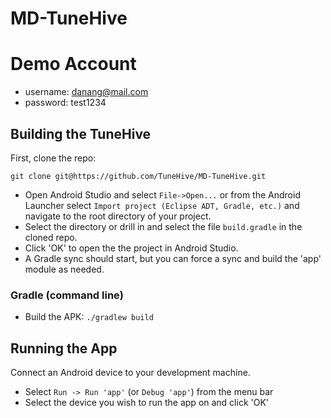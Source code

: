 # MD-TuneHive

# Demo Account
- username: danang@mail.com
- password: test1234

## Building the TuneHive

First, clone the repo:

`git clone git@https://github.com/TuneHive/MD-TuneHive.git`

* Open Android Studio and select `File->Open...` or from the Android Launcher select `Import project (Eclipse ADT, Gradle, etc.)` and navigate to the root directory of your project.
* Select the directory or drill in and select the file `build.gradle` in the cloned repo.
* Click 'OK' to open the the project in Android Studio.
* A Gradle sync should start, but you can force a sync and build the 'app' module as needed.

### Gradle (command line)

* Build the APK: `./gradlew build`

## Running the App

Connect an Android device to your development machine.

* Select `Run -> Run 'app'` (or `Debug 'app'`) from the menu bar
* Select the device you wish to run the app on and click 'OK'

